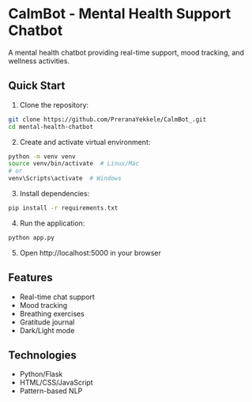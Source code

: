 # CalmBot - Mental Health Support Chatbot 

A mental health chatbot providing real-time support, mood tracking, and wellness activities.

## Quick Start

1. Clone the repository:
```bash
git clone https://github.com/PreranaYekkele/CalmBot_.git
cd mental-health-chatbot
```

2. Create and activate virtual environment:
```bash
python -m venv venv
source venv/bin/activate  # Linux/Mac
# or
venv\Scripts\activate  # Windows
```

3. Install dependencies:
```bash
pip install -r requirements.txt
```

4. Run the application:
```bash
python app.py
```

5. Open http://localhost:5000 in your browser

## Features
- Real-time chat support
- Mood tracking
- Breathing exercises
- Gratitude journal
- Dark/Light mode

## Technologies
- Python/Flask
- HTML/CSS/JavaScript
- Pattern-based NLP
